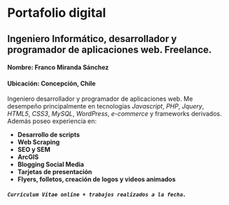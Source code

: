 # Portafolio digital 
## Ingeniero Informático, desarrollador y programador de aplicaciones web. Freelance.

#### **Nombre:** Franco Miranda Sánchez
#### **Ubicación:** Concepción, Chile

Ingeniero desarrollador y programador de aplicaciones web. Me desempeño principalmente en tecnologías *Javascript*, *PHP*, *Jquery*, *HTML5*, *CSS3*, *MySQL*, *WordPress*, *e-commerce* y frameworks derivados. Además poseo experiencia en:

- **Desarrollo de scripts**
- **Web Scraping**
- **SEO y SEM**
- **ArcGIS**
- **Blogging Social Media**
- **Tarjetas de presentación**
- **Flyers, folletos, creación de logos y videos animados**

##### `Currículum Vitae online + trabajos realizados a la fecha.`


